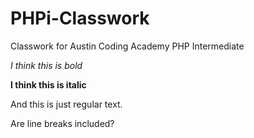 # PHPi-Classwork
Classwork for Austin Coding Academy PHP Intermediate

*I think this is bold*

**I think this is italic**

And this is just regular text.

Are line breaks included?
